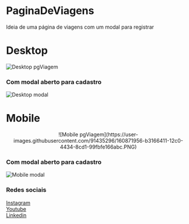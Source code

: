 # PaginaDeViagens
Ideia de uma página de viagens com um modal para registrar


<h1> Desktop </h1>

![Desktop pgViagem](https://user-images.githubusercontent.com/91435296/160871629-23a7406c-5b46-4c72-bebd-b431338a3a76.PNG)

<h3> Com modal aberto para cadastro </h3>

![Desktop modal](https://user-images.githubusercontent.com/91435296/160871810-d56891b3-3ba7-4999-b876-e4977288f298.PNG)

<h1> Mobile </h1>

<div align="center">
  ![Mobile pgViagem](https://user-images.githubusercontent.com/91435296/160871956-b3166411-12c0-4434-8cd1-99fbfe166abc.PNG)
</div>

<h3> Com modal aberto para cadastro </h3>

![Mobile modal](https://user-images.githubusercontent.com/91435296/160872090-aa90fa6e-6199-450b-8639-55575a35c1cd.PNG)

<h3> Redes sociais </h3>
<a href="https://www.instagram.com/nicolaslimadev/"> Instagram </a> <br>
<a href="https://www.youtube.com/channel/UC5_OejoYarsFy2tGA52_etg"> Youtube </a> <br>
<a href="https://www.linkedin.com/in/nicolas-lima-9a5700214/"> Linkedin </a>

